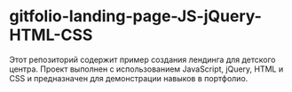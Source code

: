 # gitfolio-landing-page-JS-jQuery-HTML-CSS
Этот репозиторий содержит пример создания лендинга для детского центра. Проект выполнен с использованием JavaScript, jQuery, HTML и CSS и предназначен для демонстрации навыков в портфолио.
